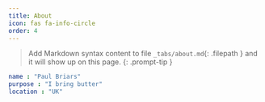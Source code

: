 ```yaml
---
title: About
icon: fas fa-info-circle
order: 4
---
```


> Add Markdown syntax content to file `_tabs/about.md`{: .filepath } and it will show up on this page.
{: .prompt-tip }

```yaml
name : "Paul Briars"
purpose : "I bring butter"
location : "UK"
```
